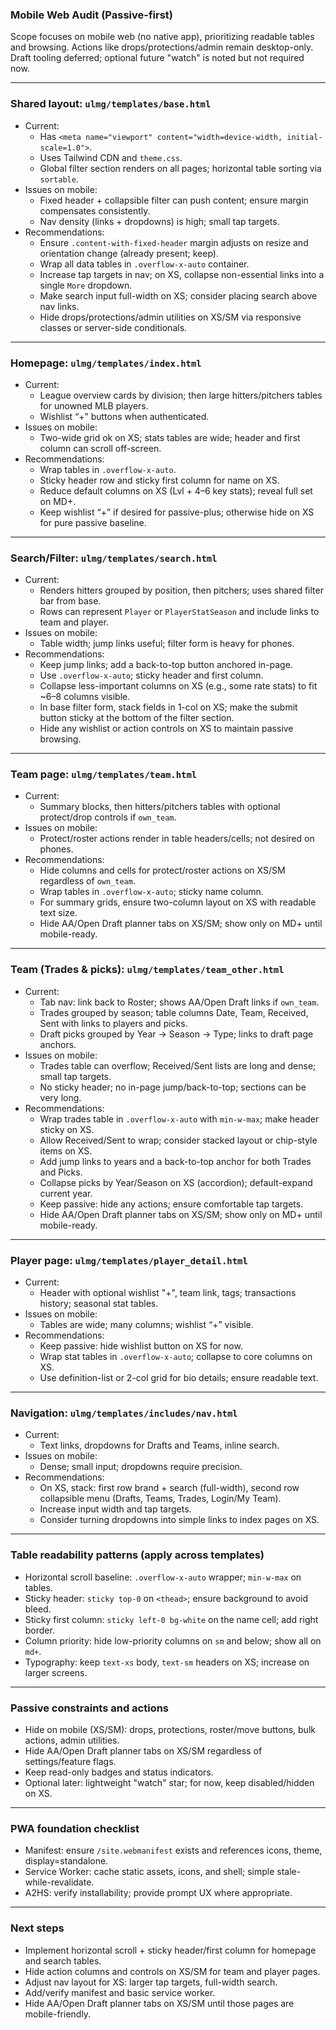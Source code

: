 ### Mobile Web Audit (Passive-first)

Scope focuses on mobile web (no native app), prioritizing readable tables and browsing. Actions like drops/protections/admin remain desktop-only. Draft tooling deferred; optional future "watch" is noted but not required now.

---

### Shared layout: `ulmg/templates/base.html`
- Current:
  - Has `<meta name="viewport" content="width=device-width, initial-scale=1.0">`.
  - Uses Tailwind CDN and `theme.css`.
  - Global filter section renders on all pages; horizontal table sorting via `sortable`.
- Issues on mobile:
  - Fixed header + collapsible filter can push content; ensure margin compensates consistently.
  - Nav density (links + dropdowns) is high; small tap targets.
- Recommendations:
  - Ensure `.content-with-fixed-header` margin adjusts on resize and orientation change (already present; keep).
  - Wrap all data tables in `.overflow-x-auto` container.
  - Increase tap targets in nav; on XS, collapse non-essential links into a single `More` dropdown.
  - Make search input full-width on XS; consider placing search above nav links.
  - Hide drops/protections/admin utilities on XS/SM via responsive classes or server-side conditionals.

---

### Homepage: `ulmg/templates/index.html`
- Current:
  - League overview cards by division; then large hitters/pitchers tables for unowned MLB players.
  - Wishlist “+” buttons when authenticated.
- Issues on mobile:
  - Two-wide grid ok on XS; stats tables are wide; header and first column can scroll off-screen.
- Recommendations:
  - Wrap tables in `.overflow-x-auto`.
  - Sticky header row and sticky first column for name on XS.
  - Reduce default columns on XS (Lvl + 4–6 key stats); reveal full set on MD+.
  - Keep wishlist “+” if desired for passive-plus; otherwise hide on XS for pure passive baseline.

---

### Search/Filter: `ulmg/templates/search.html`
- Current:
  - Renders hitters grouped by position, then pitchers; uses shared filter bar from base.
  - Rows can represent `Player` or `PlayerStatSeason` and include links to team and player.
- Issues on mobile:
  - Table width; jump links useful; filter form is heavy for phones.
- Recommendations:
  - Keep jump links; add a back-to-top button anchored in-page.
  - Use `.overflow-x-auto`; sticky header and first column.
  - Collapse less-important columns on XS (e.g., some rate stats) to fit ~6–8 columns visible.
  - In base filter form, stack fields in 1-col on XS; make the submit button sticky at the bottom of the filter section.
  - Hide any wishlist or action controls on XS to maintain passive browsing.

---

### Team page: `ulmg/templates/team.html`
- Current:
  - Summary blocks, then hitters/pitchers tables with optional protect/drop controls if `own_team`.
- Issues on mobile:
  - Protect/roster actions render in table headers/cells; not desired on phones.
- Recommendations:
  - Hide columns and cells for protect/roster actions on XS/SM regardless of `own_team`.
  - Wrap tables in `.overflow-x-auto`; sticky name column.
  - For summary grids, ensure two-column layout on XS with readable text size.
  - Hide AA/Open Draft planner tabs on XS/SM; show only on MD+ until mobile-ready.

---

### Team (Trades & picks): `ulmg/templates/team_other.html`
- Current:
  - Tab nav: link back to Roster; shows AA/Open Draft links if `own_team`.
  - Trades grouped by season; table columns Date, Team, Received, Sent with links to players and picks.
  - Draft picks grouped by Year → Season → Type; links to draft page anchors.
- Issues on mobile:
  - Trades table can overflow; Received/Sent lists are long and dense; small tap targets.
  - No sticky header; no in-page jump/back-to-top; sections can be very long.
- Recommendations:
  - Wrap trades table in `.overflow-x-auto` with `min-w-max`; make header sticky on XS.
  - Allow Received/Sent to wrap; consider stacked layout or chip-style items on XS.
  - Add jump links to years and a back-to-top anchor for both Trades and Picks.
  - Collapse picks by Year/Season on XS (accordion); default-expand current year.
  - Keep passive: hide any actions; ensure comfortable tap targets.
  - Hide AA/Open Draft planner tabs on XS/SM; show only on MD+ until mobile-ready.

---

### Player page: `ulmg/templates/player_detail.html`
- Current:
  - Header with optional wishlist "+", team link, tags; transactions history; seasonal stat tables.
- Issues on mobile:
  - Tables are wide; many columns; wishlist “+” visible.
- Recommendations:
  - Keep passive: hide wishlist button on XS for now.
  - Wrap stat tables in `.overflow-x-auto`; collapse to core columns on XS.
  - Use definition-list or 2-col grid for bio details; ensure readable text.

---

### Navigation: `ulmg/templates/includes/nav.html`
- Current:
  - Text links, dropdowns for Drafts and Teams, inline search.
- Issues on mobile:
  - Dense; small input; dropdowns require precision.
- Recommendations:
  - On XS, stack: first row brand + search (full-width), second row collapsible menu (Drafts, Teams, Trades, Login/My Team).
  - Increase input width and tap targets.
  - Consider turning dropdowns into simple links to index pages on XS.

---

### Table readability patterns (apply across templates)
- Horizontal scroll baseline: `.overflow-x-auto` wrapper; `min-w-max` on tables.
- Sticky header: `sticky top-0` on `<thead>`; ensure background to avoid bleed.
- Sticky first column: `sticky left-0 bg-white` on the name cell; add right border.
- Column priority: hide low-priority columns on `sm` and below; show all on `md+`.
- Typography: keep `text-xs` body, `text-sm` headers on XS; increase on larger screens.

---

### Passive constraints and actions
- Hide on mobile (XS/SM): drops, protections, roster/move buttons, bulk actions, admin utilities.
- Hide AA/Open Draft planner tabs on XS/SM regardless of settings/feature flags.
- Keep read-only badges and status indicators.
- Optional later: lightweight "watch" star; for now, keep disabled/hidden on XS.

---

### PWA foundation checklist
- Manifest: ensure `/site.webmanifest` exists and references icons, theme, display=standalone.
- Service Worker: cache static assets, icons, and shell; simple stale-while-revalidate.
- A2HS: verify installability; provide prompt UX where appropriate.

---

### Next steps
- Implement horizontal scroll + sticky header/first column for homepage and search tables.
- Hide action columns and controls on XS/SM for team and player pages.
- Adjust nav layout for XS: larger tap targets, full-width search.
- Add/verify manifest and basic service worker.
 - Hide AA/Open Draft planner tabs on XS/SM until those pages are mobile-friendly.
